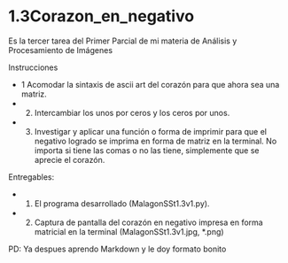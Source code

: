# 1.3Corazon_en_negativo
Es la tercer tarea del Primer Parcial de mi materia de Análisis y Procesamiento de Imágenes

Instrucciones
- 1 Acomodar la sintaxis de ascii art del corazón para que ahora sea una matriz.
- 2. Intercambiar los unos por ceros y los ceros por unos.
- 3. Investigar y aplicar una función o forma de imprimir para que el negativo logrado se imprima en forma de matriz en la terminal. No importa si tiene las comas o no las tiene, simplemente que se aprecie el corazón.


Entregables:
- 1. El programa desarrollado (MalagonSSt1.3v1.py).
- 2. Captura de pantalla del corazón en negativo impresa en forma matricial en la terminal (MalagonSSt1.3v1.jpg, *.png)


PD: Ya despues aprendo Markdown y le doy formato bonito
